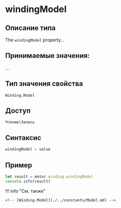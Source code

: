 # windingModel

## Описание типа
The `windingModel` property...

## Принимаемые значения:
...

## Тип значения свойства
`Winding.Model`

## Доступ
`Чтение\Запись`

## Синтаксис
```javascript
windingModel = value
```

## Пример
```javascript linenums="1"
let result = motor.winding.windingModel
console.info(result)
```

!!! info "См. также"

    <!-- [Winding.Model](./../constants/Model.md) -->

